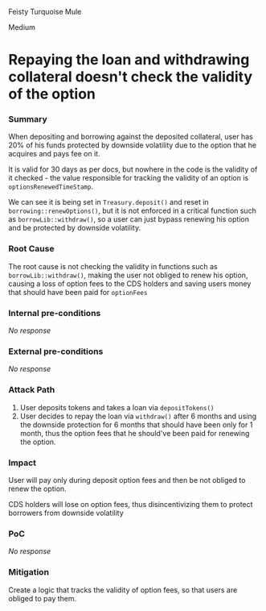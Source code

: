 Feisty Turquoise Mule

Medium

# Repaying the loan and withdrawing collateral doesn't check the validity of the option

### Summary

When depositing and borrowing against the deposited collateral, user has 20% of his funds protected by downside volatility due to the option that he acquires and pays fee on it.

It is valid for 30 days as per docs, but nowhere in the code is the validity of it checked - the value responsible for tracking the validity of an option is `optionsRenewedTimeStamp`.

We can see it is being set in `Treasury.deposit()` and reset in `borrowing::renewOptions()`, but it is not enforced in a critical function such as `borrowLib::withdraw()`, so a user can just bypass renewing his option and be protected by downside volatility.

### Root Cause

The root cause is not checking the validity in functions such as `borrowLib::withdraw()`, making the user not obliged to renew his option, causing a loss of option fees to the CDS holders and saving users money that should have been paid for `optionFees`

### Internal pre-conditions

_No response_

### External pre-conditions

_No response_

### Attack Path

1. User deposits tokens and takes a loan via `depositTokens()`
2. User decides to repay the loan via `withdraw()` after 6 months and using the downside protection for 6 months that should have been only for 1 month, thus the option fees that he should've been paid for renewing the option.

### Impact

User will pay only during deposit option fees and then be not obliged to renew the option.

CDS holders will lose on option fees, thus disincentivizing them to protect borrowers from downside volatility

### PoC

_No response_

### Mitigation

Create a logic that tracks the validity of option fees, so that users are obliged to pay them.